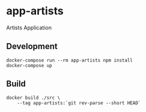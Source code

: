 # app-artists

Artists Application

## Development

```
docker-compose run --rm app-artists npm install
docker-compose up
```

## Build

```
docker build ./src \
    --tag app-artists:`git rev-parse --short HEAD`
```
